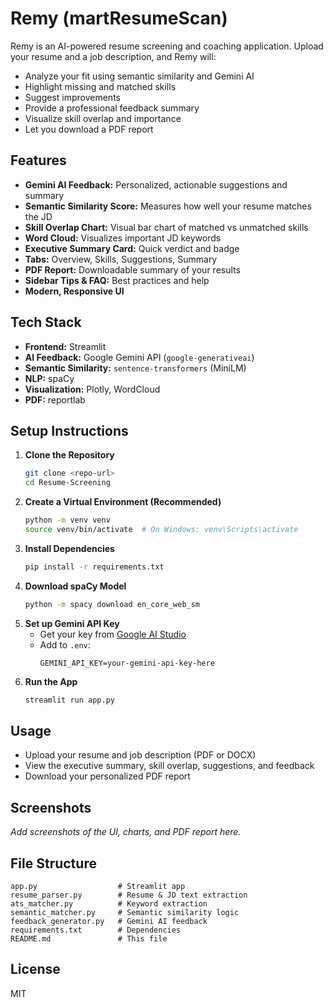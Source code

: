 # Remy (martResumeScan)

Remy is an AI-powered resume screening and coaching application. Upload your resume and a job description, and Remy will:
- Analyze your fit using semantic similarity and Gemini AI
- Highlight missing and matched skills
- Suggest improvements
- Provide a professional feedback summary
- Visualize skill overlap and importance
- Let you download a PDF report

## Features
- **Gemini AI Feedback:** Personalized, actionable suggestions and summary
- **Semantic Similarity Score:** Measures how well your resume matches the JD
- **Skill Overlap Chart:** Visual bar chart of matched vs unmatched skills
- **Word Cloud:** Visualizes important JD keywords
- **Executive Summary Card:** Quick verdict and badge
- **Tabs:** Overview, Skills, Suggestions, Summary
- **PDF Report:** Downloadable summary of your results
- **Sidebar Tips & FAQ:** Best practices and help
- **Modern, Responsive UI**

## Tech Stack
- **Frontend:** Streamlit
- **AI Feedback:** Google Gemini API (`google-generativeai`)
- **Semantic Similarity:** `sentence-transformers` (MiniLM)
- **NLP:** spaCy
- **Visualization:** Plotly, WordCloud
- **PDF:** reportlab

## Setup Instructions

1. **Clone the Repository**
   ```bash
   git clone <repo-url>
   cd Resume-Screening
   ```
2. **Create a Virtual Environment (Recommended)**
   ```bash
   python -m venv venv
   source venv/bin/activate  # On Windows: venv\Scripts\activate
   ```
3. **Install Dependencies**
   ```bash
   pip install -r requirements.txt
   ```
4. **Download spaCy Model**
   ```bash
   python -m spacy download en_core_web_sm
   ```
5. **Set up Gemini API Key**
   - Get your key from [Google AI Studio](https://aistudio.google.com/app/apikey)
   - Add to `.env`:
     ```
     GEMINI_API_KEY=your-gemini-api-key-here
     ```
6. **Run the App**
   ```bash
   streamlit run app.py
   ```

## Usage
- Upload your resume and job description (PDF or DOCX)
- View the executive summary, skill overlap, suggestions, and feedback
- Download your personalized PDF report

## Screenshots
_Add screenshots of the UI, charts, and PDF report here._

## File Structure
```
app.py                  # Streamlit app
resume_parser.py        # Resume & JD text extraction
ats_matcher.py          # Keyword extraction
semantic_matcher.py     # Semantic similarity logic
feedback_generator.py   # Gemini AI feedback
requirements.txt        # Dependencies
README.md               # This file
```

## License
MIT 